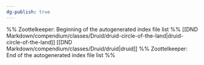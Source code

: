 ```yaml
---
dg-publish: true
---
```

%% Zoottelkeeper: Beginning of the autogenerated index file list  %%
 [[DND Markdown/compendium/classes/Druid/druid-circle-of-the-land|druid-circle-of-the-land]]
 [[DND Markdown/compendium/classes/Druid/druid|druid]]
%% Zoottelkeeper: End of the autogenerated index file list  %%
